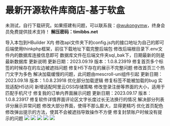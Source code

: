 # 最新开源软件库商店-基于软盒

未测试，自行下载研究。如果搭建有问题，可以联系我：[@wukongymw](http://t.me/wukongymw)，终身会员免费提供技术支持！
**解压密码：timibbs.net**

导入本包到HBuilder X内
修改api文件夹下的config.js内的接口地址为自己的即可
后端使用thinkphp框架，前往下载地址下载完整后端包
修改后端根目录下.env文件内的数据库连接信息即可
数据库文件在后端文件夹sql\_bak下，日期最新的则是最新数据库
更新说明
更新日期：2023.09.19 版本：1.0.8.23919
修复首页多个标签的时候存在的左边被遮挡问题
修复H5下存在的展示不完整问题
修改首页三个热门文字为多色
解决加载缓慢的问题，此问题由mescroll-uni组件引起
更新日期：2023.09.18 版本：1.0.8.23918
优化部分加载逻辑
修复标签不能被加载的bug
实现适配H5访问
新增适配阿里云OSS存储策略
修改登录注册等界面的大小，适用于匹配手机尺寸
修复我的订单内界面展示问题
更新日期：2023.09.17 版本：1.0.8.23917
修复软件详情界面评论区文字长度过长无法换行的情况
解决部分列表评分展示异常问题
修改大部分界面，使得不那么膨大，显得更精巧
优化首页配色
修改弹出提示的方法，使其不会被遮挡导致操作不方便
修复封禁账户时候没有提示的问题
[![](https://wukongymw.com/wp-content/uploads/2023/09/1695478798-800243e17efee89.webp)](https://wukongymw.com/wp-content/uploads/2023/09/1695478798-800243e17efee89.webp)
[![](https://wukongymw.com/wp-content/uploads/2023/09/1695478797-ccee9b70683c770.webp)](https://wukongymw.com/wp-content/uploads/2023/09/1695478797-ccee9b70683c770.webp)
[![](https://wukongymw.com/wp-content/uploads/2023/09/1695478796-b2b97a61b024fa2.webp)](https://wukongymw.com/wp-content/uploads/2023/09/1695478796-b2b97a61b024fa2.webp)
[![](https://wukongymw.com/wp-content/uploads/2023/09/1695478795-9b89391f395b60f.webp)](https://wukongymw.com/wp-content/uploads/2023/09/1695478795-9b89391f395b60f.webp)
[![](https://wukongymw.com/wp-content/uploads/2023/09/1695478794-34f8bc49b295647.webp)](https://wukongymw.com/wp-content/uploads/2023/09/1695478794-34f8bc49b295647.webp)